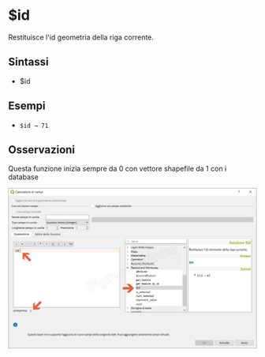 # $id

Restituisce l'id geometria della riga corrente.

## Sintassi

* $id

## Esempi

* `$id → 71`

## Osservazioni

Questa funzione inizia sempre da 0 con vettore shapefile da 1 con i database

![](../../img/record_e_attributi/$id1.png)
